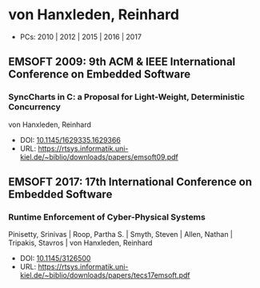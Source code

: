 # von Hanxleden, Reinhard

* PCs: 2010 | 2012 | 2015 | 2016 | 2017

## EMSOFT 2009: 9th ACM & IEEE International Conference on Embedded Software

### SyncCharts in C: a Proposal for Light-Weight, Deterministic Concurrency
von Hanxleden, Reinhard
* DOI: [10.1145/1629335.1629366](https://doi.org/10.1145/1629335.1629366)
* URL: <https://rtsys.informatik.uni-kiel.de/~biblio/downloads/papers/emsoft09.pdf>

## EMSOFT 2017: 17th International Conference on Embedded Software

### Runtime Enforcement of Cyber-Physical Systems
Pinisetty, Srinivas | Roop, Partha S. | Smyth, Steven | Allen, Nathan | Tripakis, Stavros | von Hanxleden, Reinhard
* DOI: [10.1145/3126500](https://doi.org/10.1145/3126500)
* URL: <https://rtsys.informatik.uni-kiel.de/~biblio/downloads/papers/tecs17emsoft.pdf>

